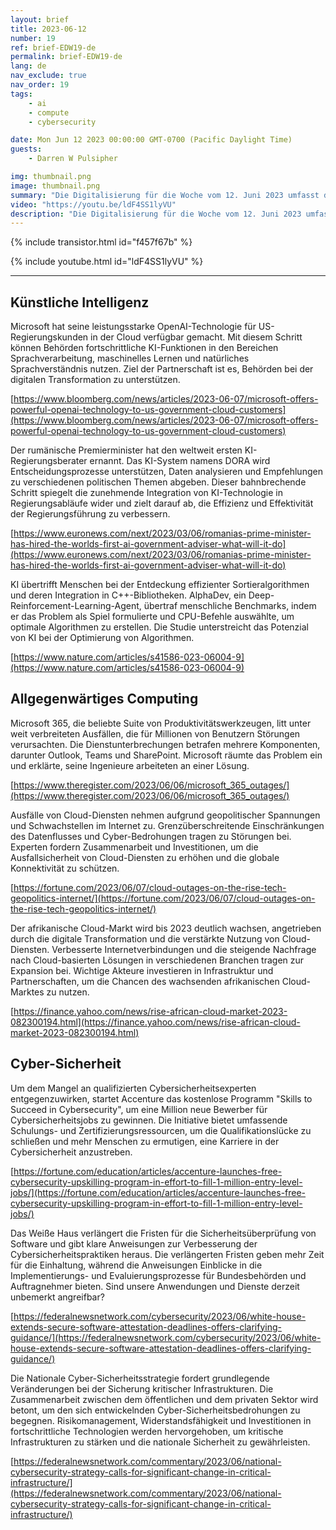 ```yaml
---
layout: brief
title: 2023-06-12
number: 19
ref: brief-EDW19-de
permalink: brief-EDW19-de
lang: de
nav_exclude: true
nav_order: 19
tags:
    - ai
    - compute
    - cybersecurity

date: Mon Jun 12 2023 00:00:00 GMT-0700 (Pacific Daylight Time)
guests:
    - Darren W Pulsipher

img: thumbnail.png
image: thumbnail.png
summary: "Die Digitalisierung für die Woche vom 12. Juni 2023 umfasst die Entwicklung einer 1 Millionen Cyber-Kraft, viele Cloud-Ausfälle und künstliche Intelligenz, die Code für die C++ Standardbibliothek schreibt."
video: "https://youtu.be/ldF4SS1lyVU"
description: "Die Digitalisierung für die Woche vom 12. Juni 2023 umfasst die Entwicklung einer 1 Millionen Cyber-Kraft, viele Cloud-Ausfälle und künstliche Intelligenz, die Code für die C++ Standardbibliothek schreibt."
---
```



{% include transistor.html id="f457f67b" %}



{% include youtube.html id="ldF4SS1lyVU" %}


---

## Künstliche Intelligenz

Microsoft hat seine leistungsstarke OpenAI-Technologie für US-Regierungskunden in der Cloud verfügbar gemacht. Mit diesem Schritt können Behörden fortschrittliche KI-Funktionen in den Bereichen Sprachverarbeitung, maschinelles Lernen und natürliches Sprachverständnis nutzen. Ziel der Partnerschaft ist es, Behörden bei der digitalen Transformation zu unterstützen.

[https://www.bloomberg.com/news/articles/2023-06-07/microsoft-offers-powerful-openai-technology-to-us-government-cloud-customers](https://www.bloomberg.com/news/articles/2023-06-07/microsoft-offers-powerful-openai-technology-to-us-government-cloud-customers)

Der rumänische Premierminister hat den weltweit ersten KI-Regierungsberater ernannt. Das KI-System namens DORA wird Entscheidungsprozesse unterstützen, Daten analysieren und Empfehlungen zu verschiedenen politischen Themen abgeben. Dieser bahnbrechende Schritt spiegelt die zunehmende Integration von KI-Technologie in Regierungsabläufe wider und zielt darauf ab, die Effizienz und Effektivität der Regierungsführung zu verbessern.

[https://www.euronews.com/next/2023/03/06/romanias-prime-minister-has-hired-the-worlds-first-ai-government-adviser-what-will-it-do](https://www.euronews.com/next/2023/03/06/romanias-prime-minister-has-hired-the-worlds-first-ai-government-adviser-what-will-it-do)

KI übertrifft Menschen bei der Entdeckung effizienter Sortieralgorithmen und deren Integration in C++-Bibliotheken. AlphaDev, ein Deep-Reinforcement-Learning-Agent, übertraf menschliche Benchmarks, indem er das Problem als Spiel formulierte und CPU-Befehle auswählte, um optimale Algorithmen zu erstellen. Die Studie unterstreicht das Potenzial von KI bei der Optimierung von Algorithmen.

[https://www.nature.com/articles/s41586-023-06004-9](https://www.nature.com/articles/s41586-023-06004-9)

## Allgegenwärtiges Computing

Microsoft 365, die beliebte Suite von Produktivitätswerkzeugen, litt unter weit verbreiteten Ausfällen, die für Millionen von Benutzern Störungen verursachten. Die Dienstunterbrechungen betrafen mehrere Komponenten, darunter Outlook, Teams und SharePoint. Microsoft räumte das Problem ein und erklärte, seine Ingenieure arbeiteten an einer Lösung.

[https://www.theregister.com/2023/06/06/microsoft_365_outages/](https://www.theregister.com/2023/06/06/microsoft_365_outages/)

Ausfälle von Cloud-Diensten nehmen aufgrund geopolitischer Spannungen und Schwachstellen im Internet zu. Grenzüberschreitende Einschränkungen des Datenflusses und Cyber-Bedrohungen tragen zu Störungen bei. Experten fordern Zusammenarbeit und Investitionen, um die Ausfallsicherheit von Cloud-Diensten zu erhöhen und die globale Konnektivität zu schützen.

[https://fortune.com/2023/06/07/cloud-outages-on-the-rise-tech-geopolitics-internet/](https://fortune.com/2023/06/07/cloud-outages-on-the-rise-tech-geopolitics-internet/)

Der afrikanische Cloud-Markt wird bis 2023 deutlich wachsen, angetrieben durch die digitale Transformation und die verstärkte Nutzung von Cloud-Diensten. Verbesserte Internetverbindungen und die steigende Nachfrage nach Cloud-basierten Lösungen in verschiedenen Branchen tragen zur Expansion bei. Wichtige Akteure investieren in Infrastruktur und Partnerschaften, um die Chancen des wachsenden afrikanischen Cloud-Marktes zu nutzen.

[https://finance.yahoo.com/news/rise-african-cloud-market-2023-082300194.html](https://finance.yahoo.com/news/rise-african-cloud-market-2023-082300194.html)

## Cyber-Sicherheit

Um dem Mangel an qualifizierten Cybersicherheitsexperten entgegenzuwirken, startet Accenture das kostenlose Programm "Skills to Succeed in Cybersecurity", um eine Million neue Bewerber für Cybersicherheitsjobs zu gewinnen. Die Initiative bietet umfassende Schulungs- und Zertifizierungsressourcen, um die Qualifikationslücke zu schließen und mehr Menschen zu ermutigen, eine Karriere in der Cybersicherheit anzustreben.

[https://fortune.com/education/articles/accenture-launches-free-cybersecurity-upskilling-program-in-effort-to-fill-1-million-entry-level-jobs/](https://fortune.com/education/articles/accenture-launches-free-cybersecurity-upskilling-program-in-effort-to-fill-1-million-entry-level-jobs/)

Das Weiße Haus verlängert die Fristen für die Sicherheitsüberprüfung von Software und gibt klare Anweisungen zur Verbesserung der Cybersicherheitspraktiken heraus. Die verlängerten Fristen geben mehr Zeit für die Einhaltung, während die Anweisungen Einblicke in die Implementierungs- und Evaluierungsprozesse für Bundesbehörden und Auftragnehmer bieten. Sind unsere Anwendungen und Dienste derzeit unbemerkt angreifbar?

[https://federalnewsnetwork.com/cybersecurity/2023/06/white-house-extends-secure-software-attestation-deadlines-offers-clarifying-guidance/](https://federalnewsnetwork.com/cybersecurity/2023/06/white-house-extends-secure-software-attestation-deadlines-offers-clarifying-guidance/)

Die Nationale Cyber-Sicherheitsstrategie fordert grundlegende Veränderungen bei der Sicherung kritischer Infrastrukturen. Die Zusammenarbeit zwischen dem öffentlichen und dem privaten Sektor wird betont, um den sich entwickelnden Cyber-Sicherheitsbedrohungen zu begegnen. Risikomanagement, Widerstandsfähigkeit und Investitionen in fortschrittliche Technologien werden hervorgehoben, um kritische Infrastrukturen zu stärken und die nationale Sicherheit zu gewährleisten.

[https://federalnewsnetwork.com/commentary/2023/06/national-cybersecurity-strategy-calls-for-significant-change-in-critical-infrastructure/](https://federalnewsnetwork.com/commentary/2023/06/national-cybersecurity-strategy-calls-for-significant-change-in-critical-infrastructure/)


